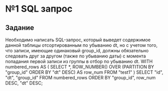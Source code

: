 <h1>№1 SQL запрос</h1>
<h2>Задание</h2>
<body></body>Необходимо написать SQL-запрос, который выведет содержимое данной таблицы отсортированным по убыванию dt, но с учетом того, что записи, имеющие одинаковый group_id, должны обязательно следовать друг за другом (также по убыванию даты) с момента попадания первой записи из группы в отбор по убыванию dt.</body>
 WITH numbered_rows AS ( SELECT *, ROW_NUMBER() OVER (PARTITION BY "group_id" ORDER BY "dt" DESC) AS row_num FROM "test1" ) SELECT "id", "dt", "group_id" FROM numbered_rows ORDER BY "group_id", row_num DESC, "dt" DESC;
